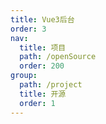 ```yaml
---
title: Vue3后台
order: 3
nav:
  title: 项目
  path: /openSource
  order: 200
group:
  path: /project
  title: 开源
  order: 1   
---
```


